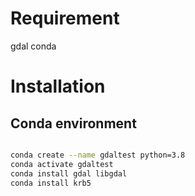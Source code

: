 # Requirement
gdal
conda

# Installation



## Conda environment
```bash

conda create --name gdaltest python=3.8
conda activate gdaltest
conda install gdal libgdal
conda install krb5
```